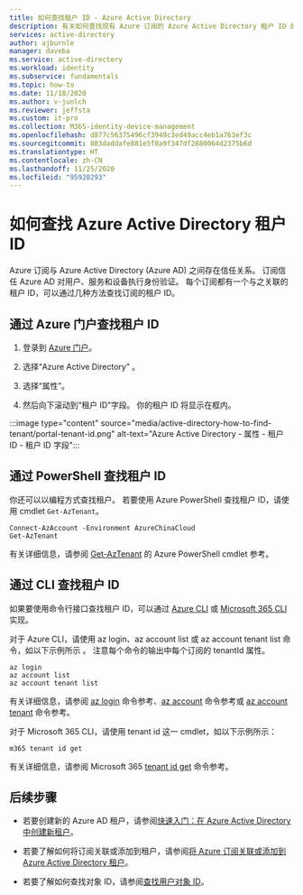 ```yaml
---
title: 如何查找租户 ID - Azure Active Directory
description: 有关如何查找现有 Azure 订阅的 Azure Active Directory 租户 ID 的说明。
services: active-directory
author: ajburnle
manager: daveba
ms.service: active-directory
ms.workload: identity
ms.subservice: fundamentals
ms.topic: how-to
ms.date: 11/18/2020
ms.author: v-junlch
ms.reviewer: jeffsta
ms.custom: it-pro
ms.collection: M365-identity-device-management
ms.openlocfilehash: d877c56375496cf3949c3ed49acc4eb1a763ef3c
ms.sourcegitcommit: 883daddafe881e5f8a9f347df2880064d2375b6d
ms.translationtype: HT
ms.contentlocale: zh-CN
ms.lasthandoff: 11/25/2020
ms.locfileid: "95920293"
---
```

# <a name="how-to-find-your-azure-active-directory-tenant-id"></a>如何查找 Azure Active Directory 租户 ID

Azure 订阅与 Azure Active Directory (Azure AD) 之间存在信任关系。 订阅信任 Azure AD 对用户、服务和设备执行身份验证。 每个订阅都有一个与之关联的租户 ID，可以通过几种方法查找订阅的租户 ID。

## <a name="find-tenant-id-through-the-azure-portal"></a>通过 Azure 门户查找租户 ID

1. 登录到 [Azure 门户](https://portal.azure.cn)。
 
1. 选择“Azure Active Directory” 。

1. 选择“属性”。

1. 然后向下滚动到“租户 ID”字段。 你的租户 ID 将显示在框内。

:::image type="content" source="media/active-directory-how-to-find-tenant/portal-tenant-id.png" alt-text="Azure Active Directory - 属性 - 租户 ID - 租户 ID 字段":::

## <a name="find-tenant-id-with-powershell"></a>通过 PowerShell 查找租户 ID

你还可以以编程方式查找租户。 若要使用 Azure PowerShell 查找租户 ID，请使用 cmdlet `Get-AzTenant`。

```azurepowershell
Connect-AzAccount -Environment AzureChinaCloud
Get-AzTenant
```
   
有关详细信息，请参阅 [Get-AzTenant](https://docs.microsoft.com/powershell/module/az.accounts/get-aztenant) 的 Azure PowerShell cmdlet 参考。


## <a name="find-tenant-id-with-cli"></a>通过 CLI 查找租户 ID
如果要使用命令行接口查找租户 ID，可以通过 [Azure CLI](/cli/install-azure-cli) 或 [Microsoft 365 CLI](https://pnp.github.io/cli-microsoft365/) 实现。 

对于 Azure CLI，请使用 az login、az account list 或 az account tenant list 命令，如以下示例所示  。 注意每个命令的输出中每个订阅的 tenantId 属性。

```azurecli
az login
az account list
az account tenant list
```

有关详细信息，请参阅 [az login](/cli/reference-index#az_login) 命令参考、[az account](/cli/ext/account/account) 命令参考或 [az account tenant](/cli/ext/account/account/tenant) 命令参考。


对于 Microsoft 365 CLI，请使用 tenant id 这一 cmdlet，如以下示例所示：
 
```cli
m365 tenant id get
```

有关详细信息，请参阅 Microsoft 365 [tenant id get](https://pnp.github.io/cli-microsoft365/cmd/tenant/id/id-get/) 命令参考。


## <a name="next-steps"></a>后续步骤

- 若要创建新的 Azure AD 租户，请参阅[快速入门：在 Azure Active Directory 中创建新租户](active-directory-access-create-new-tenant.md)。

- 若要了解如何将订阅关联或添加到租户，请参阅[将 Azure 订阅关联或添加到 Azure Active Directory 租户](active-directory-how-subscriptions-associated-directory.md)。

- 若要了解如何查找对象 ID，请参阅[查找用户对象 ID](https://docs.microsoft.com/partner-center/find-ids-and-domain-names#find-the-user-object-id)。

